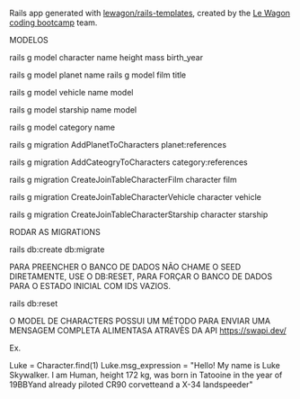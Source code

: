 Rails app generated with [lewagon/rails-templates](https://github.com/lewagon/rails-templates), created by the [Le Wagon coding bootcamp](https://www.lewagon.com) team.

MODELOS

rails g model character name height mass birth_year

rails g model planet name rails g model film title

rails g model vehicle name model 

rails g model starship name model 

rails g model category name 

rails g migration AddPlanetToCharacters planet:references 

rails g migration AddCateogryToCharacters category:references

rails g migration CreateJoinTableCharacterFilm character film 

rails g migration CreateJoinTableCharacterVehicle character vehicle 

rails g migration CreateJoinTableCharacterStarship character starship


RODAR AS MIGRATIONS

rails db:create db:migrate

PARA PREENCHER O BANCO DE DADOS NÃO CHAME O SEED DIRETAMENTE, USE O DB:RESET, PARA FORÇAR O BANCO DE DADOS PARA O ESTADO INICIAL COM IDS VAZIOS.

rails db:reset

O MODEL DE CHARACTERS POSSUI UM MÉTODO PARA ENVIAR UMA MENSAGEM COMPLETA ALIMENTASA ATRAVÈS DA API https://swapi.dev/

Ex.

Luke = Character.find(1) Luke.msg_expression = "Hello! My name is Luke Skywalker. I am Human, height 172 kg, was born in Tatooine in the year of 19BBYand already piloted CR90 corvetteand a X-34 landspeeder"
